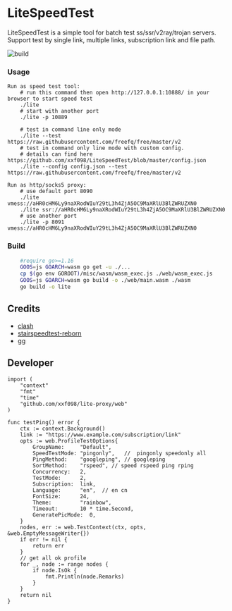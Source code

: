 # LiteSpeedTest

LiteSpeedTest is a simple tool for batch test ss/ssr/v2ray/trojan servers.   
Support test by single link, multiple links, subscription link and file path.

 ![build](https://github.com/xxf098/LiteSpeedTest/actions/workflows/test.yaml/badge.svg?branch=master&event=push) 

### Usage
```
Run as speed test tool:
    # run this command then open http://127.0.0.1:10888/ in your browser to start speed test
    ./lite
    # start with another port
    ./lite -p 10889
    
    # test in command line only mode
    ./lite --test https://raw.githubusercontent.com/freefq/free/master/v2
    # test in command only line mode with custom config.
    # details can find here https://github.com/xxf098/LiteSpeedTest/blob/master/config.json
    ./lite --config config.json --test https://raw.githubusercontent.com/freefq/free/master/v2

Run as http/socks5 proxy:
    # use default port 8090
    ./lite vmess://aHR0cHM6Ly9naXRodWIuY29tL3h4ZjA5OC9MaXRlU3BlZWRUZXN0
    ./lite ssr://aHR0cHM6Ly9naXRodWIuY29tL3h4ZjA5OC9MaXRlU3BlZWRUZXN0
    # use another port
    ./lite -p 8091 vmess://aHR0cHM6Ly9naXRodWIuY29tL3h4ZjA5OC9MaXRlU3BlZWRUZXN0
```

### Build
```bash
    #require go>=1.16
    GOOS=js GOARCH=wasm go get -u ./...
    cp $(go env GOROOT)/misc/wasm/wasm_exec.js ./web/wasm_exec.js
    GOOS=js GOARCH=wasm go build -o ./web/main.wasm ./wasm
    go build -o lite
```

## Credits

- [clash](https://github.com/Dreamacro/clash)
- [stairspeedtest-reborn](https://github.com/tindy2013/stairspeedtest-reborn)
- [gg](https://github.com/fogleman/gg)

## Developer
```golang
import (
    "context"
    "fmt"
	"time"
    "github.com/xxf098/lite-proxy/web"
)

func testPing() error {
    ctx := context.Background()
    link := "https://www.example.com/subscription/link"
    opts := web.ProfileTestOptions{
		GroupName:     "Default", 
		SpeedTestMode: "pingonly",   //  pingonly speedonly all
		PingMethod:    "googleping", // googleping
		SortMethod:    "rspeed", // speed rspeed ping rping
		Concurrency:   2,
		TestMode:      2,
		Subscription:  link,
		Language:      "en",  // en cn
		FontSize:      24,
		Theme:         "rainbow",
		Timeout:       10 * time.Second,
		GeneratePicMode:  0,
	}
    nodes, err := web.TestContext(ctx, opts, &web.EmptyMessageWriter{})
    if err != nil {
        return err
    }
    // get all ok profile
    for _, node := range nodes {
        if node.IsOk {
			fmt.Println(node.Remarks)
		}
	}
    return nil
}
```
